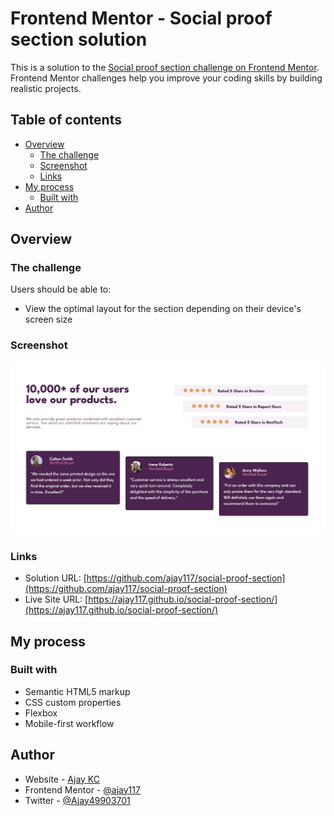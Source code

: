 # Frontend Mentor - Social proof section solution

This is a solution to the [Social proof section challenge on Frontend Mentor](https://www.frontendmentor.io/challenges/social-proof-section-6e0qTv_bA). Frontend Mentor challenges help you improve your coding skills by building realistic projects.

## Table of contents

- [Overview](#overview)
  - [The challenge](#the-challenge)
  - [Screenshot](#screenshot)
  - [Links](#links)
- [My process](#my-process)
  - [Built with](#built-with)
- [Author](#author)

## Overview

### The challenge

Users should be able to:

- View the optimal layout for the section depending on their device's screen size

### Screenshot

![](./screenshot.jpg)

### Links

- Solution URL: [https://github.com/ajay117/social-proof-section](https://github.com/ajay117/social-proof-section)
- Live Site URL: [https://ajay117.github.io/social-proof-section/](https://ajay117.github.io/social-proof-section/)

## My process

### Built with

- Semantic HTML5 markup
- CSS custom properties
- Flexbox
- Mobile-first workflow

## Author

- Website - [Ajay KC](https://github.com/ajay117)
- Frontend Mentor - [@ajay117](https://www.frontendmentor.io/profile/ajay117)
- Twitter - [@Ajay49903701](https://www.twitter.com/Ajay49903701)
